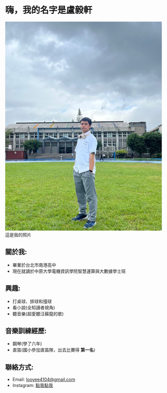 # **嗨，我的名字是盧毅軒**
![我的照片](https://github.com/looyee4104-bot/Computer-Science-course/blob/90d19236cce47052864a1df5293dc10924df87ed/S__216236036.jpg)
這是我的照片

## 關於我:
- 畢業於台北市南港高中
- 現在就讀於中原大學電機資訊學院智慧運算與大數據學士班

## 興趣:
- 打桌球、排球和撞球
- 看小說(全知讀者視角)
- 聽音樂(超愛聽汪蘇龍的歌)

## 音樂訓練經歷:
- 鋼琴(學了六年)
- 直笛(國小參加直笛隊，出去比賽得 __第一名__)

## 聯絡方式:
- Email: looyee4104@gmail.com
- Instagram: [點我點我](https://www.instagram.com/47loo_yee?igsh=dTZ4amticzBoM2ww&utm_source=qr)
